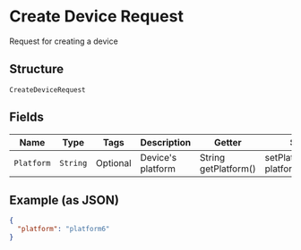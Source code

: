 
# Create Device Request

Request for creating a device

## Structure

`CreateDeviceRequest`

## Fields

| Name | Type | Tags | Description | Getter | Setter |
|  --- | --- | --- | --- | --- | --- |
| `Platform` | `String` | Optional | Device's platform | String getPlatform() | setPlatform(String platform) |

## Example (as JSON)

```json
{
  "platform": "platform6"
}
```


